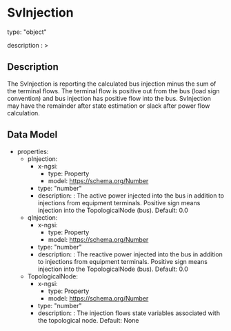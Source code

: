 # SvInjection
type: "object"
description : >
## Description
The SvInjection is reporting the calculated bus injection minus the sum of the terminal flows. The terminal flow is positive out from the bus (load sign convention) and bus injection has positive flow into the bus. SvInjection may have the remainder after state estimation or slack after power flow calculation.

## Data Model
  - properties:
    - pInjection:
      - x-ngsi:
        - type: Property
        - model: https://schema.org/Number
      - type: "number"
      - description: : The active power injected into the bus in addition to injections from equipment terminals.  Positive sign means injection into the TopologicalNode (bus). Default: 0.0
    - qInjection:
      - x-ngsi:
        - type: Property
        - model: https://schema.org/Number
      - type: "number"
      - description: : The reactive power injected into the bus in addition to injections from equipment terminals. Positive sign means injection into the TopologicalNode (bus). Default: 0.0
    - TopologicalNode:
      - x-ngsi:
        - type: Property
        - model: https://schema.org/Number
      - type: "number"
      - description: : The injection flows state variables associated with the topological node. Default: None
